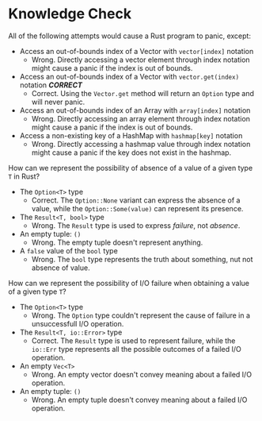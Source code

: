 # Knowledge Check

All of the following attempts would cause a Rust program to panic, except:
- Access an out-of-bounds index of a Vector with `vector[index]` notation
  - Wrong. Directly accessing a vector element through index notation might cause a panic if the
    index is out of bounds.
- Access an out-of-bounds index of a Vector with `vector.get(index)` notation ***CORRECT***
  - Correct. Using the `Vector.get` method will return an `Option` type and will never panic.
- Access an out-of-bounds index of an Array with `array[index]` notation
  - Wrong. Directly accessing an array element through index notation might cause a panic if the
    index is out of bounds.
- Access a non-existing key of a HashMap with `hashmap[key]` notation
  - Wrong. Directly accessing a hashmap value through index notation might cause a panic if the key
    does not exist in the hashmap.

How can we represent the possibility of absence of a value of a given type `T` in Rust?
- The `Option<T>` type
  - Correct. The `Option::None` variant can express the absence of a value, while the
    `Option::Some(value)` can represent its presence.
- The `Result<T, bool>` type
  - Wrong. The `Result` type is used to express *failure*, not *absence*.
- An empty tuple: `()`
  - Wrong. The empty tuple doesn't represent anything.
- A `false` value of the `bool` type
  - Wrong. The `bool` type represents the truth about something, nut not absence of value.

How can we represent the possibility of I/O failure when obtaining a value of a given type `T`?
- The `Option<T>` type
  - Wrong. The `Option` type couldn't represent the cause of failure in a unsuccessfull I/O
    operation.
- The `Result<T, io::Error>` type
  - Correct. The `Result` type is used to represent failure, while the `io::Err` type represents all
    the possible outcomes of a failed I/O operation.
- An empty `Vec<T>`
  - Wrong. An empty vector doesn't convey meaning about a failed I/O operation.
- An empty tuple: `()`
  - Wrong. An empty tuple doesn't convey meaning about a failed I/O operation.
